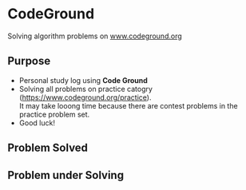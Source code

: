 # CodeGround
Solving algorithm problems on www.codeground.org

## Purpose
- Personal study log using **Code Ground**
- Solving all problems on practice catogry (https://www.codeground.org/practice). <br/>
It may take looong time because there are contest problems in the practice problem set.
- Good luck!

## Problem Solved

## Problem under Solving
